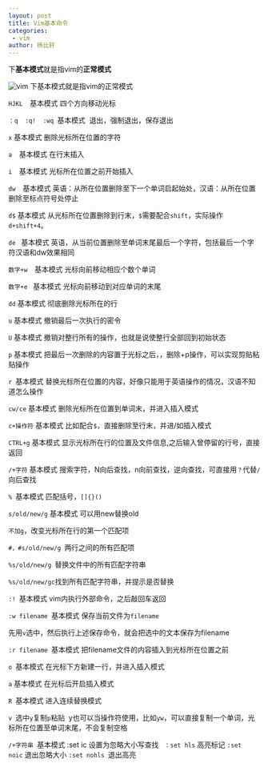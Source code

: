 ```yaml
---
layout: post
title: Vim基本命令
categories: 
 - vim
author: 杨比轩
---
```



下**基本模式**就是指vim的**正常模式**

![vim](http://upload-images.jianshu.io/upload_images/1156415-bf96b1ae8fe7669c.png?imageMogr2/auto-orient/strip%7CimageView2/2/w/400)
下基本模式就是指vim的正常模式

`HJKL  `基本模式 四个方向移动光标

`：q  :q!  :wq `基本模式  退出，强制退出，保存退出

`x`  基本模式  删除光标所在位置的字符

`a  `基本模式  在行末插入

`i  `基本模式  光标所在位置之前开始插入

`dw  `基本模式 英语：从所在位置删除至下一个单词启起始处，汉语：从所在位置删除至标点符号处停止

`d$`  基本模式  从光标所在位置删除到行末，`$`需要配合`shift`，实际操作`d+shift+4`。

`de ` 基本模式  英语，从当前位置删除至单词末尾最后一个字符，包括最后一个字符汉语和dw效果相同

`数字+w  `基本模式  光标向前移动相应个数个单词

`数字+e ` 基本模式  光标向前移动到对应单词的末尾

`dd` 基本模式 彻底删除光标所在的行

`u` 基本模式 撤销最后一次执行的密令

`U` 基本模式 撤销对整行所有的操作，也就是说使整行全部回到初始状态

`p` 基本模式 把最后一次删除的内容置于光标之后，，删除+p操作，可以实现剪贴粘贴操作

`r `基本模式 替换光标所在位置的内容，好像只能用于英语操作的情况，汉语不知道怎么操作

`cw/ce` 基本模式 删除光标所在位置到单词末，并进入插入模式

`c+操作符` 基本模式 比如配合`$`，直接删除至行末，并进/如插入模式

`CTRL+g` 基本模式 显示光标所在行的位置及文件信息,之后输入曾停留的行号，直接返回

`/+字符` 基本模式 搜索字符，N向后查找，n向前查找，逆向查找，可直接用`？`代替`/`向后查找

`% `基本模式 匹配括号，`[]{}()`

`s/old/new/g` 基本模式 可以用new替换old

`不加g`，改变光标所在行的第一个匹配项

`#，#s/old/new/g `两行之间的所有匹配项

`%s/old/new/g `替换文件中的所有匹配字符串

`%s/old/new/gc`找到所有匹配字符串，并提示是否替换

`:! `基本模式 vim内执行外部命令，之后敲回车返回

`:w filename `基本模式 保存当前文件为`filename`

先用`v`选中，然后执行上述保存命令，就会把选中的文本保存为filename

`:r filename `基本模式 把filename文件的内容插入到光标所在位置之前

`o `基本模式 在光标下方新建一行，并进入插入模式

`a` 基本模式 在光标后开启插入模式

`R `基本模式 进入连续替换模式

`v `选中`y`复制`p`粘贴  y也可以当操作符使用，比如`yw`，可以直接复制一个单词，光标所在位置至单词末尾，不会复制空格

`/+字符串 `基本模式 :set ic 设置为忽略大小写查找 ` ：set hls` 高亮标记 `:set noic` 退出忽略大小 `:set nohls `退出高亮
